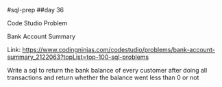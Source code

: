 #sql-prep
##day 36

Code Studio Problem

Bank Account Summary

Link:
https://www.codingninjas.com/codestudio/problems/bank-account-summary_2122063?topList=top-100-sql-problems

Write a sql to return the bank balance of every customer after doing all transactions and return whether the balance went less than 0 or not